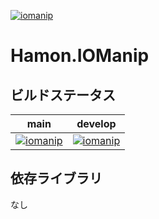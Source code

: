 ﻿[![iomanip](https://github.com/shibainuudon/HamonCore/actions/workflows/iomanip.yml/badge.svg)](https://github.com/shibainuudon/HamonCore/actions/workflows/iomanip.yml)

# Hamon.IOManip


## ビルドステータス

| main | develop |
| ---- | ------- |
|[![iomanip](https://github.com/shibainuudon/HamonCore/actions/workflows/iomanip.yml/badge.svg?branch=main)](https://github.com/shibainuudon/HamonCore/actions/workflows/iomanip.yml)|[![iomanip](https://github.com/shibainuudon/HamonCore/actions/workflows/iomanip.yml/badge.svg?branch=develop)](https://github.com/shibainuudon/HamonCore/actions/workflows/iomanip.yml)|

## 依存ライブラリ

なし
